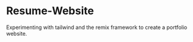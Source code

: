 # Resume-Website
Experimenting with tailwind and the remix framework to create a portfolio website.
